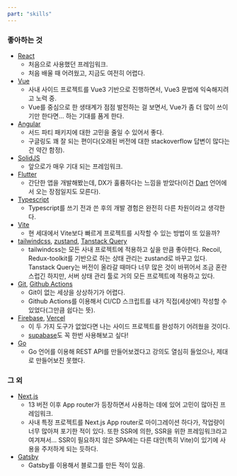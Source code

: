 ```yaml
---
part: "skills"
---
```


### 좋아하는 것

- [React](https://react.dev/)
  - 처음으로 사용했던 프레임워크.
  - 처음 배울 때 어려웠고, 지금도 여전히 어렵다.
- [Vue](https://vuejs.org/)
  - 사내 사이드 프로젝트를 Vue3 기반으로 진행하면서, Vue3 문법에 익숙해지려고 노력 중.
  - Vue를 중심으로 한 생태계가 점점 발전하는 걸 보면서, Vue가 좀 더 많이 쓰이기만 한다면... 하는 기대를 품게 한다.
- [Angular](https://angular.dev/)
  - 서드 파티 패키지에 대한 고민을 줄일 수 있어서 좋다.
  - 구글링도 꽤 잘 되는 편이다(오래된 버전에 대한 stackoverflow 답변이 많다는 건 약간 함정).
- [SolidJS](https://www.solidjs.com/)
  - 앞으로가 매우 기대 되는 프레임워크.
- [Flutter](https://flutter.dev/)
  - 간단한 앱을 개발해봤는데, DX가 훌륭하다는 느낌을 받았다(이건 [Dart](https://dart.dev/) 언어에서 오는 장점일지도 모른다).
- [Typescript](https://www.typescriptlang.org/)
  - Typescript를 쓰기 전과 쓴 후의 개발 경험은 완전히 다른 차원이라고 생각한다.
- [Vite](https://vitejs.dev/)
  - 현 세대에서 Vite보다 빠르게 프로젝트를 시작할 수 있는 방법이 또 있을까?
- [tailwindcss](https://tailwindcss.com/), [zustand](https://github.com/pmndrs/zustand), [Tanstack Query](https://tanstack.com/query/latest)
  - tailwindcss는 모든 사내 프로젝트에 적용하고 싶을 만큼 좋아한다. Recoil, Redux-toolkit를 기반으로 하는 상태 관리는 zustand로 바꾸고 있다. Tanstack Query는 버전이 올라갈 때마다 너무 많은 것이 바뀌어서 조금 혼란스럽긴 하지만, 서버 상태 관리 툴로 거의 모든 프로젝트에 적용하고 있다.
- [Git](https://git-scm.com/), [Github Actions](https://docs.github.com/ko/actions)
  - Git이 없는 세상을 상상하기가 어렵다.
  - Github Actions를 이용해서 CI/CD 스크립트를 내가 직접(세상에!) 작성할 수 있었다(그만큼 쉽다는 뜻).
- [Firebase](https://firebase.google.com/?hl=ko), [Vercel](https://vercel.com/)
  - 이 두 가지 도구가 없었다면 나는 사이드 프로젝트를 완성하기 어려웠을 것이다.
  - [supabase](https://supabase.com/)도 꼭 한번 사용해보고 싶다!
- [Go](https://go.dev/)
  - Go 언어를 이용해 REST API를 만들어보겠다고 강의도 열심히 들었으나, 제대로 만들어보진 못했다.

### 그 외

- [Next.js](https://nextjs.org/)
  - 13 버전 이후 App router가 등장하면서 사용하는 데에 있어 고민이 많아진 프레임워크.
  - 사내 특정 프로젝트를 Next.js App router로 마이그레이션 하다가, 작업량이 너무 많아져 포기한 적이 있다. 또한 SSR에 의한, SSR을 위한 프레임워크라고 여겨져서... SSR이 필요하지 않은 SPA에는 다른 대안(특히 Vite)이 있기에 사용을 주저하게 되는 듯하다.
- [Gatsby](https://www.gatsbyjs.com/)
  - Gatsby를 이용해서 블로그를 만든 적이 있음.